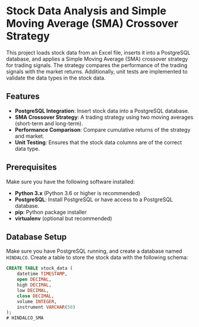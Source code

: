# Stock Data Analysis and Simple Moving Average (SMA) Crossover Strategy

This project loads stock data from an Excel file, inserts it into a PostgreSQL database, and applies a Simple Moving Average (SMA) crossover strategy for trading signals. The strategy compares the performance of the trading signals with the market returns. Additionally, unit tests are implemented to validate the data types in the stock data.

## Features

- **PostgreSQL Integration**: Insert stock data into a PostgreSQL database.
- **SMA Crossover Strategy**: A trading strategy using two moving averages (short-term and long-term).
- **Performance Comparison**: Compare cumulative returns of the strategy and market.
- **Unit Testing**: Ensures that the stock data columns are of the correct data type.

## Prerequisites

Make sure you have the following software installed:

- **Python 3.x** (Python 3.6 or higher is recommended)
- **PostgreSQL**: Install PostgreSQL or have access to a PostgreSQL database.
- **pip**: Python package installer
- **virtualenv** (optional but recommended)



## Database Setup

Make sure you have PostgreSQL running, and create a database named `HINDALCO`. Create a table to store the stock data with the following schema:

```sql
CREATE TABLE stock_data (
    datetime TIMESTAMP,
    open DECIMAL,
    high DECIMAL,
    low DECIMAL,
    close DECIMAL,
    volume INTEGER,
    instrument VARCHAR(50)
);
# HINDALCO_SMA
